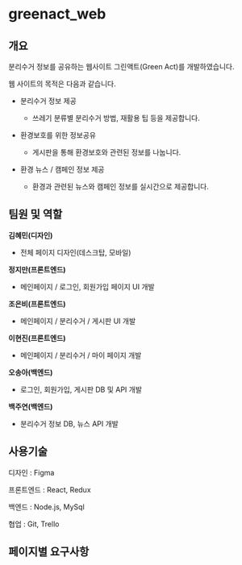 # greenact_web

## 개요

분리수거 정보를 공유하는 웹사이트 그린액트(Green Act)를 개발하였습니다.

웹 사이트의 목적은 다음과 같습니다.

- 분리수거 정보 제공

  - 쓰레기 분류별 분리수거 방법, 재활용 팁 등을 제공합니다.

- 환경보호를 위한 정보공유

  - 게시판을 통해 환경보호와 관련된 정보를 나눕니다.

- 환경 뉴스 / 캠페인 정보 제공

  - 환경과 관련된 뉴스와 캠페인 정보를 실시간으로 제공합니다.

## 팀원 및 역할

**김혜민(디자인)**

- 전체 페이지 디자인(데스크탑, 모바일)

**정지만(프론트엔드)**

- 메인페이지 / 로그인, 회원가입 페이지 UI 개발

**조은비(프론트엔드)**

- 메인페이지 / 분리수거 / 게시판 UI 개발

**이현진(프론트엔드)**

- 메인페이지 / 분리수거 / 마이 페이지 개발

**오송아(백엔드)**

- 로그인, 회원가입, 게시판 DB 및 API 개발

**백주연(백엔드)**

- 분리수거 정보 DB, 뉴스 API 개발

## 사용기술

디자인 : Figma

프론트엔드 : React, Redux

백엔드 : Node.js, MySql

협업 : Git, Trello

## 페이지별 요구사항

